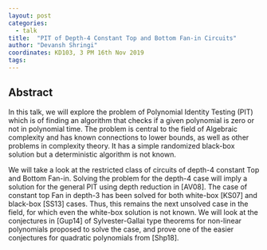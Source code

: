 ```yaml
---
layout: post
categories:
  - talk
title:  "PIT of Depth-4 Constant Top and Bottom Fan-in Circuits"
author: "Devansh Shringi"
coordinates: KD103, 3 PM 16th Nov 2019
tags: 
---
```

## Abstract

In this talk, we will explore the problem of Polynomial Identity Testing (PIT) which is of finding an algorithm that checks if a given polynomial is zero or not in polynomial time. The problem is central to the field of Algebraic complexity and has known connections to lower bounds, as well as other problems in complexity theory. It has a simple randomized black-box solution but a deterministic algorithm is not known.

We will take a look at the restricted class of circuits of depth-4 constant Top and Bottom Fan-in. Solving the problem for the depth-4 case will imply a solution for the general PIT using depth reduction in [AV08]. The case of constant top Fan in depth-3 has been solved for both white-box [KS07] and black-box [SS13] cases. Thus, this remains the next unsolved case in the field, for which even the white-box solution is not known. We will look at the conjectures in [Gup14] of Sylvester-Gallai type theorems for non-linear polynomials proposed to solve the case, and prove one of the easier conjectures for quadratic polynomials from [Shp18].